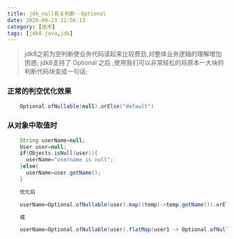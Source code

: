 ```yaml
---
title: jdk_null有关判断--Optional
date: 2020-09-23 21:56:13
category: [技术]
tags: [jdk8.java,jdk]
---
```

> jdk8之前为空判断使业务代码读起来比较费劲,对整体业务逻辑的理解增加困惑;
> jdk8支持了 Optional 之后 ,使用我们可以非常轻松的将原本一大块的判断代码块变成一句话;

### 正常的判空优化效果

```java
    Optional.ofNullable(null).orElse("default")
```

### 从对象中取值时

```java
    String userName=null;
    User user=null;
    if(Objects.isNull(user)){
      userName="username is null";
    }else{
      userName=user.getName();
    }

    优化后

    userName=Optional.ofNullable(user).map((temp)->temp.getName()).orElse("default");

    或

    userName=Optional.ofNullable(user).flatMap(user1 -> Optional.ofNullable(user1.getName())).orElse("happy");

```
